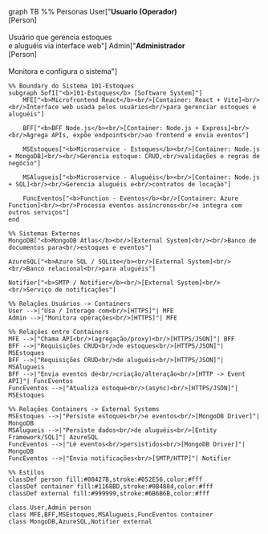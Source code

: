 graph TB
    %% Personas
    User["<b>Usuario (Operador)</b><br/>[Person]<br/><br/>Usuário que gerencia estoques<br/>e aluguéis via interface web"]
    Admin["<b>Administrador</b><br/>[Person]<br/><br/>Monitora e configura o sistema"]

    %% Boundary do Sistema 101-Estoques
    subgraph SofI["<b>101-Estoques</b> [Software System]"]
        MFE["<b>Microfrontend React</b><br/>[Container: React + Vite]<br/><br/>Interface web usada pelos usuários<br/>para gerenciar estoques e aluguéis"]
        
        BFF["<b>BFF Node.js</b><br/>[Container: Node.js + Express]<br/><br/>Agrega APIs, expõe endpoints<br/>ao frontend e envia eventos"]
        
        MSEstoques["<b>Microservice - Estoques</b><br/>[Container: Node.js + MongoDB]<br/><br/>Gerencia estoque: CRUD,<br/>validações e regras de negócio"]
        
        MSAlugueis["<b>Microservice - Aluguéis</b><br/>[Container: Node.js + SQL]<br/><br/>Gerencia aluguéis e<br/>contratos de locação"]
        
        FuncEventos["<b>Function - Eventos</b><br/>[Container: Azure Function]<br/><br/>Processa eventos assíncronos<br/>e integra com outros serviços"]
    end

    %% Sistemas Externos
    MongoDB["<b>MongoDB Atlas</b><br/>[External System]<br/><br/>Banco de documentos para<br/>estoques e eventos"]
    
    AzureSQL["<b>Azure SQL / SQLite</b><br/>[External System]<br/><br/>Banco relacional<br/>para aluguéis"]
    
    Notifier["<b>SMTP / Notifier</b><br/>[External System]<br/><br/>Serviço de notificações"]

    %% Relações Usuários -> Containers
    User -->|"Usa / Interage com<br/>[HTTPS]"| MFE
    Admin -->|"Monitora operações<br/>[HTTPS]"| MFE

    %% Relações entre Containers
    MFE -->|"Chama API<br/>(agregação/proxy)<br/>[HTTPS/JSON]"| BFF
    BFF -->|"Requisições CRUD<br/>de estoques<br/>[HTTPS/JSON]"| MSEstoques
    BFF -->|"Requisições CRUD<br/>de aluguéis<br/>[HTTPS/JSON]"| MSAlugueis
    BFF -->|"Envia eventos de<br/>criação/alteração<br/>[HTTP -> Event API]"| FuncEventos
    FuncEventos -->|"Atualiza estoque<br/>(async)<br/>[HTTPS/JSON]"| MSEstoques

    %% Relações Containers -> External Systems
    MSEstoques -->|"Persiste estoques<br/>e eventos<br/>[MongoDB Driver]"| MongoDB
    MSAlugueis -->|"Persiste dados<br/>de aluguéis<br/>[Entity Framework/SQL]"| AzureSQL
    FuncEventos -->|"Lê eventos<br/>persistidos<br/>[MongoDB Driver]"| MongoDB
    FuncEventos -->|"Envia notificações<br/>[SMTP/HTTP]"| Notifier

    %% Estilos
    classDef person fill:#08427B,stroke:#052E56,color:#fff
    classDef container fill:#1168BD,stroke:#0B4884,color:#fff
    classDef external fill:#999999,stroke:#6B6B6B,color:#fff

    class User,Admin person
    class MFE,BFF,MSEstoques,MSAlugueis,FuncEventos container
    class MongoDB,AzureSQL,Notifier external